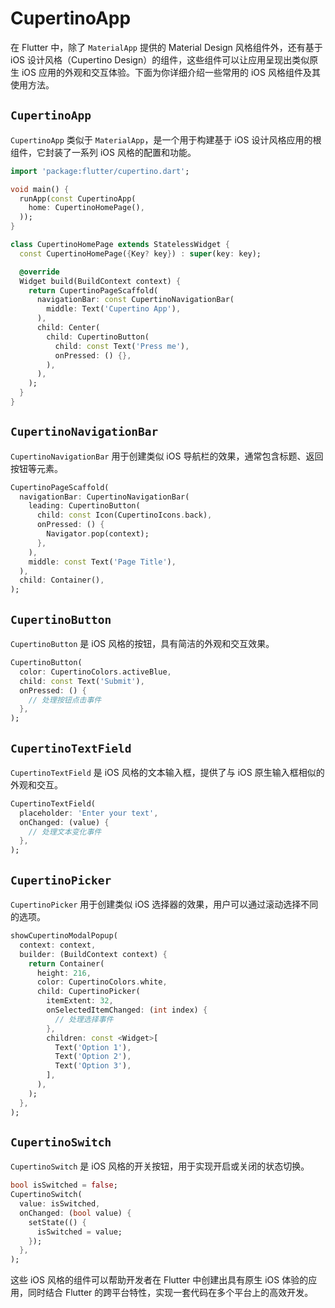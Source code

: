 # CupertinoApp

在 Flutter 中，除了 `MaterialApp` 提供的 Material Design 风格组件外，还有基于 iOS 设计风格（Cupertino Design）的组件，这些组件可以让应用呈现出类似原生 iOS 应用的外观和交互体验。下面为你详细介绍一些常用的 iOS 风格组件及其使用方法。

## `CupertinoApp`

`CupertinoApp` 类似于 `MaterialApp`，是一个用于构建基于 iOS 设计风格应用的根组件，它封装了一系列 iOS 风格的配置和功能。

```dart
import 'package:flutter/cupertino.dart';

void main() {
  runApp(const CupertinoApp(
    home: CupertinoHomePage(),
  ));
}

class CupertinoHomePage extends StatelessWidget {
  const CupertinoHomePage({Key? key}) : super(key: key);

  @override
  Widget build(BuildContext context) {
    return CupertinoPageScaffold(
      navigationBar: const CupertinoNavigationBar(
        middle: Text('Cupertino App'),
      ),
      child: Center(
        child: CupertinoButton(
          child: const Text('Press me'),
          onPressed: () {},
        ),
      ),
    );
  }
}
```

## `CupertinoNavigationBar`

`CupertinoNavigationBar` 用于创建类似 iOS 导航栏的效果，通常包含标题、返回按钮等元素。

```dart
CupertinoPageScaffold(
  navigationBar: CupertinoNavigationBar(
    leading: CupertinoButton(
      child: const Icon(CupertinoIcons.back),
      onPressed: () {
        Navigator.pop(context);
      },
    ),
    middle: const Text('Page Title'),
  ),
  child: Container(),
);
```

## `CupertinoButton`

`CupertinoButton` 是 iOS 风格的按钮，具有简洁的外观和交互效果。

```dart
CupertinoButton(
  color: CupertinoColors.activeBlue,
  child: const Text('Submit'),
  onPressed: () {
    // 处理按钮点击事件
  },
);
```

## `CupertinoTextField`

`CupertinoTextField` 是 iOS 风格的文本输入框，提供了与 iOS 原生输入框相似的外观和交互。

```dart
CupertinoTextField(
  placeholder: 'Enter your text',
  onChanged: (value) {
    // 处理文本变化事件
  },
);
```

## `CupertinoPicker`

`CupertinoPicker` 用于创建类似 iOS 选择器的效果，用户可以通过滚动选择不同的选项。

```dart
showCupertinoModalPopup(
  context: context,
  builder: (BuildContext context) {
    return Container(
      height: 216,
      color: CupertinoColors.white,
      child: CupertinoPicker(
        itemExtent: 32,
        onSelectedItemChanged: (int index) {
          // 处理选择事件
        },
        children: const <Widget>[
          Text('Option 1'),
          Text('Option 2'),
          Text('Option 3'),
        ],
      ),
    );
  },
);
```

## `CupertinoSwitch`

`CupertinoSwitch` 是 iOS 风格的开关按钮，用于实现开启或关闭的状态切换。

```dart
bool isSwitched = false;
CupertinoSwitch(
  value: isSwitched,
  onChanged: (bool value) {
    setState(() {
      isSwitched = value;
    });
  },
);
```

这些 iOS 风格的组件可以帮助开发者在 Flutter 中创建出具有原生 iOS 体验的应用，同时结合 Flutter 的跨平台特性，实现一套代码在多个平台上的高效开发。
